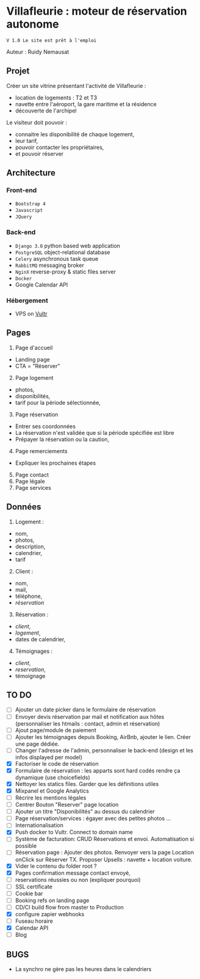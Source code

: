 # Villafleurie : moteur de réservation autonome

<!-- [![Travis](https://travis-ci.com/rjNemo/villafleurie.svg?branch=master)](https://travis-ci.com/rjNemo/villafleurie.svg?branch=master) -->

`V 1.0 Le site est prêt à l'emploi`

Auteur : Ruidy Nemausat

## Projet

Créer un site vitrine présentant l'activité de Villafleurie :

- location de logements : T2 et T3
- navette entre l'aéroport, la gare maritime et la résidence
- découverte de l'archipel

Le visiteur doit pouvoir :

- connaitre les disponibilité de chaque logement,
- leur tarif,
- pouvoir contacter les propriétaires,
- et pouvoir réserver

## Architecture

### Front-end

- `Bootstrap 4`
- `Javascript`
- `JQuery`

### Back-end

- `Django 3.0` python based web application
- `PostgreSQL` object-relational database
- `Celery` asynchronous task queue
- `RabbitMQ` messaging broker
- `NginX` reverse-proxy & static files server
- `Docker`
- Google Calendar API

### Hébergement

- VPS on [Vultr](https://my.vultr.com/subs/?SUBID=32140017)

## Pages

1. Page d'accueil

- Landing page
- CTA = "Réserver"

2. Page logement

- photos,
- disponibilités,
- tarif pour la période sélectionnée,

3. Page réservation

- Entrer ses coordonnées
- La réservation n'est validée que si la période spécifiée est libre
- Prépayer la réservation ou la caution,

4. Page remerciements

- Expliquer les prochaines étapes

5. Page contact
6. Page légale
7. Page services

## Données

1. Logement :

- nom,
- photos,
- description,
- calendrier,
- tarif

2. Client :

- nom,
- mail,
- téléphone,
- _réservation_

3. Réservation :

- _client_,
- _logement_,
- dates de calendrier,

4. Témoignages :

- _client_,
- _reservation_,
- témoignage

## TO DO

- [ ] Ajouter un date picker dans le formulaire de réservation
- [ ] Envoyer devis réservation par mail et notification aux hôtes (personnaliser les htmails : contact, admin et réservation)
- [ ] Ajout page/module de paiement
- [ ] Ajouter les témoignages depuis Booking, AirBnb, ajouter le lien. Créer une page dédiée.
- [ ] Changer l'adresse de l'admin, personnaliser le back-end (design et les infos displayed per model)
- [x] Factoriser le code de réservation
- [x] Formulaire de réservation : les apparts sont hard codés rendre ça dynamique (use choicefields)
- [x] Nettoyer les statics files. Garder que les définitions utiles
- [x] Mixpanel et Google Analytics
- [ ] Récrire les mentions légales
- [ ] Centrer Bouton "Reserver" page location
- [ ] Ajouter un titre "Disponibilités" au dessus du calendrier
- [ ] Page réservation/services : égayer avec des petites photos …
- [ ] Internationalisation
- [x] Push docker to Vultr. Connect to domain name
- [ ] Système de facturation: CRUD Réservations et envoi. Automatisation si possible
- [ ] Réservation page : Ajouter des photos. Renvoyer vers la page Location onClick sur Réserver TX. Proposer Upsells : navette + location voiture.
- [x] Vider le contenu du folder root ?
- [x] Pages confirmation message contact envoyé,
- [ ] reservations réussies ou non (expliquer pourquoi)
- [ ] SSL certificate
- [ ] Cookie bar
- [ ] Booking refs on landing page
- [ ] CD/CI build flow from master to Production
- [x] configure zapier webhooks
- [ ] Fuseau horaire
- [x] Calendar API
- [ ] Blog

## BUGS

- La synchro ne gère pas les heures dans le calendriers
